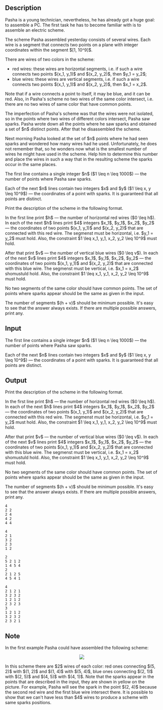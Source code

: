 ## Description

<div><p>Pasha is a young technician, nevertheless, he has already got a huge goal: to assemble a PC. The first task he has to become familiar with is to assemble an electric scheme.</p><p>The scheme Pasha assembled yesterday consists of several wires. Each wire is a segment that connects two points on a plane with integer coordinates within the segment $[1, 10^9]$.</p><p>There are wires of two colors in the scheme: </p><ul> <li> red wires: these wires are horizontal segments, i.e. if such a wire connects two points $(x_1, y_1)$ and $(x_2, y_2)$, then $y_1 = y_2$; </li><li> blue wires: these wires are vertical segments, i.e. if such a wire connects two points $(x_1, y_1)$ and $(x_2, y_2)$, then $x_1 = x_2$. </li></ul><p>Note that if a wire connects a point to itself, it may be blue, and it can be red. Also, in Pasha's scheme no two wires of the same color intersect, i.e. there are no two wires of same color that have common points.</p><p>The imperfection of Pasha's scheme was that the wires were not isolated, so in the points where two wires of different colors intersect, Pasha saw sparks. Pasha wrote down all the points where he saw sparks and obtained a set of $n$ distinct points. After that he disassembled the scheme.</p><p>Next morning Pasha looked at the set of $n$ points where he had seen sparks and wondered how many wires had he used. Unfortunately, he does not remember that, so he wonders now what is the smallest number of wires he might have used in the scheme. Help him to determine this number and place the wires in such a way that in the resulting scheme the sparks occur in the same places.</p></div><div class="input-specification"><p>The first line contains a single integer $n$ ($1 \leq n \leq 1000$) — the number of points where Pasha saw sparks.</p><p>Each of the next $n$ lines contain two integers $x$ and $y$ ($1 \leq x, y \leq 10^9$) — the coordinates of a point with sparks. It is guaranteed that all points are distinct.</p></div><div class="output-specification"><p>Print the description of the scheme in the following format.</p><p>In the first line print $h$ — the number of horizontal red wires ($0 \leq h$). In each of the next $h$ lines print $4$ integers $x_1$, $y_1$, $x_2$, $y_2$ — the coordinates of two points $(x_1, y_1)$ and $(x_2, y_2)$ that are connected with this red wire. The segmenst must be horizontal, i.e. $y_1 = y_2$ must hold. Also, the constraint $1 \leq x_1, y_1, x_2, y_2 \leq 10^9$ must hold.</p><p>After that print $v$ — the number of vertical blue wires ($0 \leq v$). In each of the next $v$ lines print $4$ integers $x_1$, $y_1$, $x_2$, $y_2$ — the coordinates of two points $(x_1, y_1)$ and $(x_2, y_2)$ that are connected with this blue wire. The segmenst must be vertical, i.e. $x_1 = x_2$ shomustuld hold. Also, the constraint $1 \leq x_1, y_1, x_2, y_2 \leq 10^9$ must hold.</p><p>No two segments of the same color should have common points. The set of points where sparks appear should be the same as given in the input.</p><p>The number of segments $(h + v)$ should be minimum possible. It's easy to see that the answer always exists. If there are multiple possible answers, print any.</p></div>

## Input

<p>The first line contains a single integer $n$ ($1 \leq n \leq 1000$) — the number of points where Pasha saw sparks.</p><p>Each of the next $n$ lines contain two integers $x$ and $y$ ($1 \leq x, y \leq 10^9$) — the coordinates of a point with sparks. It is guaranteed that all points are distinct.</p>

## Output

<p>Print the description of the scheme in the following format.</p><p>In the first line print $h$ — the number of horizontal red wires ($0 \leq h$). In each of the next $h$ lines print $4$ integers $x_1$, $y_1$, $x_2$, $y_2$ — the coordinates of two points $(x_1, y_1)$ and $(x_2, y_2)$ that are connected with this red wire. The segmenst must be horizontal, i.e. $y_1 = y_2$ must hold. Also, the constraint $1 \leq x_1, y_1, x_2, y_2 \leq 10^9$ must hold.</p><p>After that print $v$ — the number of vertical blue wires ($0 \leq v$). In each of the next $v$ lines print $4$ integers $x_1$, $y_1$, $x_2$, $y_2$ — the coordinates of two points $(x_1, y_1)$ and $(x_2, y_2)$ that are connected with this blue wire. The segmenst must be vertical, i.e. $x_1 = x_2$ shomustuld hold. Also, the constraint $1 \leq x_1, y_1, x_2, y_2 \leq 10^9$ must hold.</p><p>No two segments of the same color should have common points. The set of points where sparks appear should be the same as given in the input.</p><p>The number of segments $(h + v)$ should be minimum possible. It's easy to see that the answer always exists. If there are multiple possible answers, print any.</p>





```input1
4
2 2
2 4
4 2
4 4

```




```input2
4
2 1
3 2
2 3
1 2

```




```output1
2
5 2 1 2
1 4 5 4
2
2 1 2 5
4 5 4 1

```




```output2
4
2 1 2 1
3 2 3 2
1 2 1 2
2 3 2 3
3
1 2 1 2
3 2 3 2
2 3 2 1

```



## Note

<p>In the first example Pasha could have assembled the following scheme:</p><center> <img class="tex-graphics" src="file://02bfKpqS.png" style="max-width: 100.0%;max-height: 100.0%;"> </center><p>In this scheme there are $2$ wires of each color: red ones connecting $(5, 2)$ with $(1, 2)$ and $(1, 4)$ with $(5, 4)$, blue ones connecting $(2, 1)$ with $(2, 5)$ and $(4, 5)$ with $(4, 1)$. Note that the sparks appear in the points that are described in the input, they are shown in yellow on the picture. For example, Pasha will see the spark in the point $(2, 4)$ because the second red wire and the first blue wire intersect there. It is possible to show that we can't have less than $4$ wires to produce a scheme with same sparks positions.</p>
